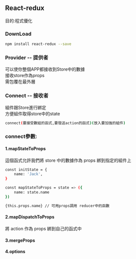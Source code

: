 <h2>React-redux</h2>

目的:程式優化<br>

<h3>DownLoad</h3>

```bash
npm install react-redux --save
```

<h3>Provider -- 提供者</h3>
可以使你整個APP都接收到Store中的數據<br>
接收store作為props<br>
需包覆在最外層

<h3>Connect -- 接收者</h3>
組件跟Store進行綁定<br>
方便組件取得store中的state<br>

```bash
connect(要接受數組的函式,要發送action的函式)(放入要加強的組件)
```
<h3>connect參數:</h3>

<h4>1.mapStateToProps</h4>
這個函式允許我們將 store 中的數據作為 props 綁到指定的組件上

```bash
const initState = {
    name: 'Jack',
}

const mapStateToProps = state => ({
    name: state.name
})

{this.props.name} // 可用props調用 reducer中的函數
```

<h4>2.mapDispatchToProps</h4>
將 action 作為 props 綁到自己的函式中
<h4>3.mergeProps</h4>

<h4>4.options</h4>



